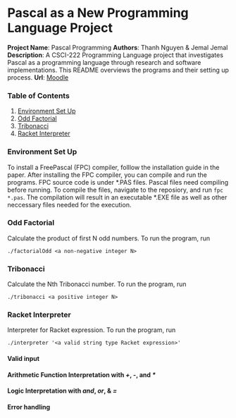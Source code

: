 # Pascal as a New Programming Language Project

__Project Name__: Pascal Programming 
__Authors__: Thanh Nguyen & Jemal Jemal
__Description__: A CSCI-222 Programming Language project that investigates Pascal as a programming language through research and software implementations. This README overviews the programs and their setting up process. 
__Url__: [Moodle](https://moodle-1819.wooster.edu/mod/assign/view.php?id=16923)

### Table of Contents
1. [Environment Set Up](#setup)
2. [Odd Factorial](#oddFact)  
3. [Tribonacci](#trib)  
4. [Racket Interpreter](#interp)  

### Environment Set Up
To install a FreePascal (FPC) compiler, folllow the installation guide in the paper.
After installing the FPC compiler, you can compile and run the programs.
FPC source code is under \*.PAS files. Pascal files need compiling before running.
To compile the files, navigate to the reposiory, and run ```fpc  *.pas```. The compilation will result in an executable \*.EXE file as well as other neccessary files needed for the execution.

### Odd Factorial
<a name="oddFact"/>
Calculate the product of first N odd numbers.
To run the program, run  

```./factorialOdd <a non-negative integer N>```

### Tribonacci
<a name="trib"/>
Calculate the Nth Tribonacci number.
To run the program, run 

```./tribonacci <a positive integer N>```


### Racket Interpreter
<a name="interp"/>
Interpreter for Racket expression.
To run the program, run 

```./interpreter '<a valid string type Racket expression>'```

#### Valid input

#### Arithmetic Function Interpretation with *+*, *-*, and _*_

#### Logic Interpretation with *and*, *or*, & *=*

#### Error handling